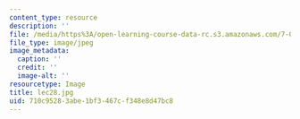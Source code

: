 ```yaml
---
content_type: resource
description: ''
file: /media/https%3A/open-learning-course-data-rc.s3.amazonaws.com/7-014-introductory-biology-spring-2005/710c95283abe1bf3467cf348e8d47bc8_lec28.jpg
file_type: image/jpeg
image_metadata:
  caption: ''
  credit: ''
  image-alt: ''
resourcetype: Image
title: lec28.jpg
uid: 710c9528-3abe-1bf3-467c-f348e8d47bc8
---
```

